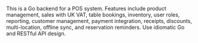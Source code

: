 <!-- Use this file to provide workspace-specific custom instructions to Copilot. For more details, visit https://code.visualstudio.com/docs/copilot/copilot-customization#_use-a-githubcopilotinstructionsmd-file -->

This is a Go backend for a POS system. Features include product management, sales with UK VAT, table bookings, inventory, user roles, reporting, customer management, payment integration, receipts, discounts, multi-location, offline sync, and reservation reminders. Use idiomatic Go and RESTful API design.
